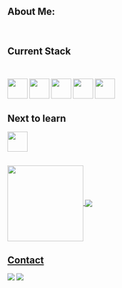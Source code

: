 ## About Me: 
</br>

 ## Current Stack
<div style="display: inline_block"><br>
 <p>
  <img src="https://cdn.jsdelivr.net/gh/devicons/devicon/icons/java/java-original.svg" width="45" height="45"/> 
  <img src="https://cdn.jsdelivr.net/gh/devicons/devicon/icons/spring/spring-plain.svg" width="45" height="45"  />  
  <img src="https://cdn.jsdelivr.net/gh/devicons/devicon/icons/mysql/mysql-original.svg" width="45" height="45" />
  <img src="https://cdn.jsdelivr.net/gh/devicons/devicon/icons/javascript/javascript-original.svg" width="45" height="45"/>
  <img src="https://cdn.jsdelivr.net/gh/devicons/devicon/icons/vscode/vscode-original-wordmark.svg" width="45" height="45"  />   
           
  ## Next to learn
            
<img src="https://cdn.jsdelivr.net/gh/devicons/devicon/icons/react/react-original.svg" width="45" height="45" />         
                        
 </p>  
</div>
  
</br>

 <div>
  <a href="https://github.com/Niall-J-Murray">
   <img align="center" height="170" src="https://github-readme-stats.vercel.app/api/top-langs/?username=Niall-J-Murray&layout=compact&langs_count=16&theme=dracula"/>
  <img align="center" src="https://github-readme-stats.vercel.app/api?username=Niall-J-Murray&show_icons=true&theme=dracula&include_all_commits=true&count_private=true&hide=issues"/>
</div>
 


## Contact 
<div> 
  <a href="https://www.linkedin.com/in/niall-j-murray/" target="_blank"><img src="https://img.shields.io/badge/-LinkedIn-%230077B5?style=for-the-badge&logo=linkedin&logoColor=white" target="_blank"></a> 
  <a href = "mailto: niall_murray@outlook.com"><img src="https://img.shields.io/badge/-Gmail-%23333?style=for-the-badge&logo=gmail&logoColor=white" target="_blank"></a>
 </br>
</br>
 
</div>
